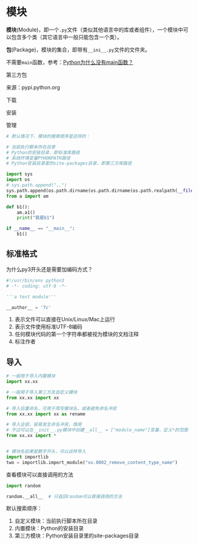 # 模块

**模块**(Module)，即一个`.py`文件（类似其他语言中的库或者组件），一个模块中可以包含多个类（其它语言中一般只能包含一个类）。

**包**(Package)，模块的集合，即带有`__ini__.py`文件的文件夹。

不需要`main`函数，参考：[Python为什么没有main函数？](https://mp.weixin.qq.com/s/1ehySR5NH2v1U8WIlXflEQ)

第三方包

来源：pypi.python.org

下载

安装

管理

```python
# 默认情况下，模块的搜索顺序是这样的：

# 当前执行脚本所在目录
# Python的安装目录，即标准库路径
# 系统环境变量PYHONPATH路径
# Python安装目录里的site-packages目录，即第三方库路径

import sys
import os
# sys.path.append("..")
sys.path.append(os.path.dirname(os.path.dirname(os.path.realpath(__file__))))
from a import am

def b1():
    am.a1()
    print("我是b1")

if __name__ == "__main__":
    b1()
```

## 标准格式

为什么py3开头还是需要加编码方式？

```python
#!/usr/bin/env python3
# -*- coding: utf-8 -*-

'''a test module'''

__author__ = '7c'
```

1. 表示文件可以直接在Unix/Linux/Mac上运行
2. 表示文件使用标准UTF-8编码
3. 任何模块代码的第一个字符串都被视为模块的文档注释
4. 标注作者

## 导入

```python
# 一般用于导入内置模块
import xx.xx

# 一般用于导入第三方及自定义模块
from xx.xx import xx

# 导入后重命名，可用于简写模块名，或者避免命名冲突
from xx.xx import xx as rename

# 导入全部，容易发生命名冲突，慎用
# 不过可以在__init__.py模块中创建__all__ = ["module_name"]变量，定义*的范围
from xx.xx import *


# 模块名如果是数字开头，可以这样导入
import importlib
two = importlib.import_module("xx.0002_remove_content_type_name")
```

查看模块可以直接调用的方法

```python
import random

random.__all__  # 只返回random可以直接调用的方法
```

默认搜索顺序：

1. 自定义模块：当前执行脚本所在目录
2. 内置模块：Python的安装目录
3. 第三方模块：Python安装目录里的site-packages目录
